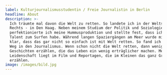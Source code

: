 ```yaml
---
label: Kulturjournalismusstudentin / Freie Journalistin in Berlin
headline: About
description: >-
  Ich träumte mal davon die Welt zu retten. So landete ich in der Weltstadt des
  Rechts - in Den Haag. Neben meinem Studium der Politik und Soziologie
  perfektionierte ich meine Hummusproduktion und stellte fest, dass ich kein
  Talent zum Surfen habe. Während langen Spaziergängen am Meer wurde mir auch
  klar, dass das gar nicht so einfach ist mit Welt retten. So fand ich meinen
  Weg in den Journalismus. Wenn schon nicht die Welt retten, dann wenigstens
  Geschichten erzählen, die das Leben ein wenig erträglicher machen. Meine
  Leidenschaft liegt im Film und Reportagen, die im Kleinen das ganz Große
  erzählen.
image: /images/bild.jpg
---
```


